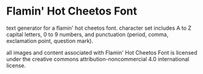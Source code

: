 # Flamin' Hot Cheetos Font

text generator for a flamin' hot cheetos font. character set includes A to Z capital letters, 0 to 9 numbers, and punctuation (period, comma, exclamation point, question mark).

all images and content associated with Flamin' Hot Cheetos Font is licensed under the creative commons attribution-noncommercial 4.0 international license.
